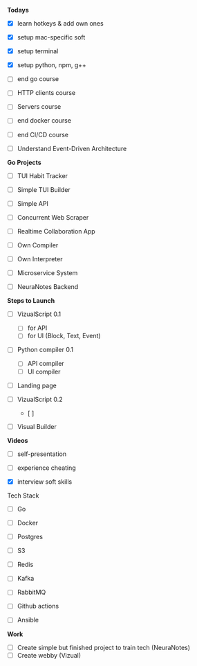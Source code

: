 
**Todays**
- [x] learn hotkeys & add own ones
- [x] setup mac-specific soft
- [x] setup terminal
- [x] setup python, npm, g++
- [ ] end go course
- [ ] HTTP clients course
- [ ] Servers course
- [ ] end docker course
- [ ] end CI/CD course
- [ ] Understand Event-Driven Architecture


**Go Projects**
- [ ] TUI Habit Tracker
- [ ] Simple TUI Builder
- [ ] Simple API
- [ ] Concurrent Web Scraper
- [ ] Realtime Collaboration App
- [ ] Own Compiler
- [ ] Own Interpreter
- [ ] Microservice System
- [ ] NeuraNotes Backend


**Steps to Launch**
- [ ] VizualScript 0.1
	- [ ] for API
	- [ ] for UI (Block, Text, Event)
- [ ] Python compiler 0.1
	- [ ] API compiler
	- [ ] UI compiler
- [ ] Landing page
- [ ] VizualScript 0.2
	- [ ] 
- [ ] Visual Builder


**Videos**
- [ ] self-presentation
- [ ] experience cheating
- [x] interview soft skills


Tech Stack
- [ ] Go
- [ ] Docker
- [ ] Postgres
- [ ] S3
- [ ] Redis
- [ ] Kafka
- [ ] RabbitMQ
- [ ] Github actions
- [ ] Ansible


**Work**
- [ ] Create simple but finished project to train tech (NeuraNotes)
- [ ] Create webby (Vizual)